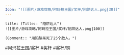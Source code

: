```yaml
---
Icon: "![[图片/游戏攻略/阿玛拉王国/奖杯/陷阱达人.png|30]]"
---
```

```ad-common-bronze-trophy
title: (Title:: "陷阱达人")
![[图片/游戏攻略/阿玛拉王国/奖杯/陷阱达人.png|100]]

(Comment:: "用陷阱杀死了25个敌人。")
```

#阿玛拉王国/奖杯 #奖杯 #奖杯/铜
